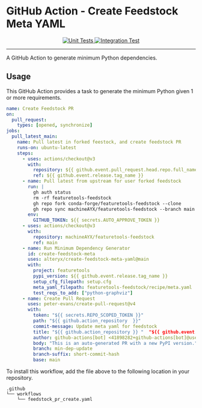 # GitHub Action - Create Feedstock Meta YAML

<p align="center">
    <a href="https://github.com/alteryx/create-feedstock-meta-yaml/actions/workflows/unit_tests.yml" target="_blank">
        <img src="https://github.com/alteryx/mcreate-feedstock-meta-yaml/actions/workflows/unit_tests.yml/badge.svg" alt="Unit Tests" />
    </a>
    <a href="https://github.com/alteryx/create-feedstock-meta-yaml/actions/workflows/integration_tests.yml" target="_blank">
        <img src="https://github.com/alteryx/create-feedstock-meta-yaml/actions/workflows/integration_tests.yml/badge.svg" alt="Integration Test" />
    </a>
</p>
<hr>

A GitHub Action to generate minimum Python dependencies.

## Usage

This GitHub Action provides a task to generate the minimum Python given 1 or more requirements.
```yaml
name: Create Feedstock PR
on:
  pull_request:
    types: [opened, synchronize]
jobs:
  pull_latest_main:
    name: Pull latest in forked feestock, and create feedstock PR
    runs-on: ubuntu-latest
    steps:
      - uses: actions/checkout@v3
        with:
          repository: ${{ github.event.pull_request.head.repo.full_name }}
          ref: ${{ github.event.release.tag_name }}
      - name: Pull latest from upstream for user forked feedstock
        run: |
          gh auth status
          rm -rf featuretools-feedstock
          gh repo fork conda-forge/featuretools-feedstock --clone
          gh repo sync machineAYX/featuretools-feedstock --branch main --source conda-forge/featuretools-feedstock --branch main --force
        env:
          GITHUB_TOKEN: ${{ secrets.AUTO_APPROVE_TOKEN }}
      - uses: actions/checkout@v3
        with:
          repository: machineAYX/featuretools-feedstock
          ref: main
      - name: Run Minimum Dependency Generator
        id: create-feedstock-meta
        uses: alteryx/create-feedstock-meta-yaml@main
        with:
          project: featuretools
          pypi_version: ${{ github.event.release.tag_name }}
          setup_cfg_filepath: setup.cfg
          meta_yaml_filepath: featuretools-feedstock/recipe/meta.yaml
          test_reqs_to_add: ["python-graphviz"]
      - name: Create Pull Request
        uses: peter-evans/create-pull-request@v4
        with:
          token: "${{ secrets.REPO_SCOPED_TOKEN }}"
          path: "${{ github.action_repository  }}"
          commit-message: Update meta yaml for feedstock
          title: "${{ github.action_repository }} "  "${{ github.event.release.tag_name }} - Instant"
          author: github-actions[bot] <41898282+github-actions[bot]@users.noreply.github.com>
          body: "This is an auto-generated PR with a new PyPI version."
          branch: min-dep-update
          branch-suffix: short-commit-hash
          base: main
```

To install this workflow, add the file above to the following location in your repository.

```
.github
└── workflows
    └── feedstock_pr_create.yaml
```
